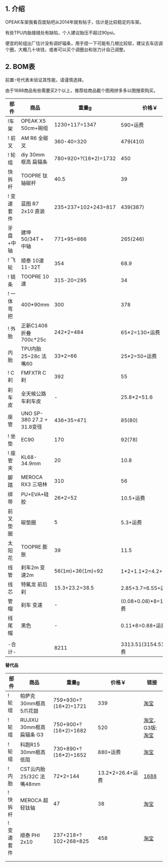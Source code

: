 ## 1. 介绍

OPEAK车架我看百度贴吧从2014年就有帖子，估计是比较稳定的车架。

有些TPU内胎接缝处有缺陷，个人建议胎压不超过90psi。

便宜的轮组出厂估计没有调好辐条，用手捏一下可能有几根比较软，建议去车店调个圈，大概几十块钱，或者可以买个调圈台和张力计自己调整。

## 2. BOM表

前置`!`号代表未验证其性能，请谨慎选择。

由于1688商品有些需要买2个以上，推荐给商品截个图用拼多多以图搜索购买。

| 部件 | 商品 | 重量g | 价格￥ | 链接 |
| - | - | - | - | - |
| !车架 | OPEAK X5 50cm+碗组 | 1230+117=1347 | 590+运费 | [淘宝](https://item.taobao.com/item.htm?spm=a1z10.5-c.w4002-3801465620.13.13cf59105FPigZ&id=8212605690) |
| ! 前叉 | AM R6 全碳叉 | 360-40=320 | 479(410) | [淘宝](https://s.click.taobao.com/t?e=m%3D2%26s%3DRokeKVhnLiNw4vFB6t2Z2ueEDrYVVa64Dm1dJ6eadalyINtkUhsv0BoWcADJT2bDv1%2BtwD5Jb9zFTlrzds37%2FgLwMG9TgUkNcLWR2kup2vFNRq4euO%2Fww2MWGduSpLInDoqEt4dKdN30KBFKq4PCnznOSI1%2F8IMOKtgJC0FXep3NEPXytV9ALtCLThlbPuuZLb93Df8fOzgYFlWeO3C5f7bMl%2BtdP%2BK4n%2BaxHnBf665dK1Ch7c7Hv3KBj%2Bzg2fB%2FEyLuXUsCJttP7qa1tU3ZgS3jKrSQZrKg2Ri9Bm4jDHfA2uXdGkAj6iCdyJvQEiIPL33lFJev%2B6Q%3D&union_lens=lensId%3APUB%401694054941%402135e809_0b19_18a6d8b04b8_4fda%4001%40eyJmbG9vcklkIjozMTA2OSwiic3BtQiiI6Il9wb3J0YWxfdjJfdG9vbF9saW5rc19wYWdlX2hvbWVfaW5kZXhfaHRtIn0ie) |
| ! 轮组 | diy 30mm框高 扁辐条 | 780+920+?(16\*2)=1732 | 450 | [淘宝](https://s.click.taobao.com/t?e=m%3D2%26s%3DiRoqI8SmZnpw4vFB6t2Z2ueEDrYVVa64Dm1dJ6eadalyINtkUhsv0DtXYDkJQ%2BQC0Rzpoaa3sxnFTlrzds37%2FgLwMG9TgUkNcLWR2kup2vFNRq4euO%2Fww2MWGduSpLInDoqEt4dKdN30KBFKq4PCn86luYL8gnuDuzgizbBIrRrNEPXytV9ALtCLThlbPuuZLb93Df8fOzgXiNrYkSxx7ji5DusVsaDv8da%2B%2B2isTUVTYVYJnh6LTLAyg%2Bf1Mvl1DQ2p0JzNeDWMJi1gYBJvNFSsXCNd9EoxE59iYTGkDbWFi4V5KBpmMuLrpmGorEVS8B9s1Peq4z3GDmntuH4VtA%3D%3D&union_lens=lensId%3APUB%401698022813%4021086e37_0def_18b5a0bf07a_57e3%4001%40eyJmbG9vcklkIjozMTA2OSwiic3BtQiiI6Il9wb3J0YWxfdjJfdG9vbF9saW5rc19wYWdlX2hvbWVfaW5kZXhfaHRtIn0ie) |
| 快拆杆 | TOOPRE 钛轴碳杆 | 40.5 | 39 | [淘宝](https://s.click.taobao.com/t?e=m%3D2%26s%3DawAtO6dAsA1w4vFB6t2Z2ueEDrYVVa64Dm1dJ6eadalyINtkUhsv0DF%2FDY1LkLBqFIS4hJeadWnFTlrzds37%2FgLwMG9TgUkNcLWR2kup2vFNRq4euO%2Fww2MWGduSpLInDoqEt4dKdN30KBFKq4PCnzEU8qH9kPa3IFd6XpK0OZqi1jMNxDhLMmuCMDETpg3iVMMr7oFKqgVu0zeAGxNwlGMo01xutOhlDjP0QAw%2B8xznd4D0M6mDu3RQ%2BQK7xTixZc%2F%2FuBbCeaFweiXfaVH60dSopZirJ9MMzsAzH1xYDH4SIz%2BVIb9tlIZCrlCcoUNCvkNZKfOJZvvGJe8N%2FwNpGw%3D%3D&union_lens=lensId%3APUB%401698368212%402127d135_0c7b_18b6ea24f29_afb2%4001%40eyJmbG9vcklkIjozMTA2OSwiic3BtQiiI6Il9wb3J0YWxfdjJfdG9vbF9saW5rc19wYWdlX2hvbWVfaW5kZXhfaHRtIn0ie) |
| ! 变速套件 | 蓝图 R7 2x10 直装 | 235+237+102+243=817 | 439(387) | [淘宝](https://item.taobao.com/item.htm?spm=a21n57.1.0.0.25f8523cTE4IFJ&id=655320398132&ns=1&abbucket=1#detail) |
| 牙盘+中轴 | 建坤 50/34T + 中轴 | 771+95=866 | 265(246) | [淘宝](https://s.click.taobao.com/t?e=m%3D2%26s%3DL8QEduR%2FN0Jw4vFB6t2Z2ueEDrYVVa64Dm1dJ6eadalyINtkUhsv0Ni8qRh2TUna2WFMbnqrtQLFTlrzds37%2FgLwMG9TgUkNcLWR2kup2vFNRq4euO%2Fww2MWGduSpLInDoqEt4dKdN30KBFKq4PCn%2F4bXX91ojar%2FqfLGM5skDaySbHmSI7wOmd1HQKKxkiFAVKvOBNtWvp6iDNTWN5SLMqQ8TZd4PY11k00ritfmCdRVqQgWLBWAwMps7dhR%2Fni%2FIfu8%2F7itpBweiXfaVH60dSopZirJ9MMDCwgJQxof5b9wDKAuIOvBMYOae24fhW0&union_lens=lensId%3APUB%401694055008%40212c48cb_0c65_18a6d8c071e_1d47%4001%40eyJmbG9vcklkIjozMTA2OSwiic3BtQiiI6Il9wb3J0YWxfdjJfdG9vbF9saW5rc19wYWdlX2hvbWVfaW5kZXhfaHRtIn0ie)、[淘宝](https://s.click.taobao.com/t?e=m%3D2%26s%3DlaeX%2Bjfvrn9w4vFB6t2Z2ueEDrYVVa64Dm1dJ6eadalyINtkUhsv0Ni8qRh2TUna0vUsOfu%2BbezFTlrzds37%2FgLwMG9TgUkNcLWR2kup2vFNRq4euO%2Fww2MWGduSpLInDoqEt4dKdN30KBFKq4PCn4dcwPvptYZwghdCobgzONCySbHmSI7wOmd1HQKKxkiFAVKvOBNtWvogNP5Ht%2FZLye20Lpi9agTnAKGYRVOGAM29TwKcsHa1z%2BrBt3HUtu7FX4YXxbhdy16PgysBSxHfUOXVLEPDWL24p%2Fwx3bRWK%2F6zLq%2FnRWnK1SGFCzYOOqAQ&union_lens=lensId%3APUB%401694055024%40210403f4_0a01_18a6d8c45b2_3cab%4001%40eyJmbG9vcklkIjozMTA2OSwiic3BtQiiI6Il9wb3J0YWxfdjJfdG9vbF9saW5rc19wYWdlX2hvbWVfaW5kZXhfaHRtIn0ie) |
| ! 飞轮 | 顺泰 10速 11-32T | 354 | 68.9 | [淘宝](https://s.click.taobao.com/t?e=m%3D2%26s%3DbQTg%2BNHcCYJw4vFB6t2Z2ueEDrYVVa64Dm1dJ6eadalyINtkUhsv0Ni8qRh2TUnazowW2RnPrXHFTlrzds37%2FgLwMG9TgUkNcLWR2kup2vFNRq4euO%2Fww2MWGduSpLInDoqEt4dKdN30KBFKq4PCn1izKXjKvTEgaLWTy9GDFUii1jMNxDhLMnotgd7NXRy%2F3OppJwt5etgpU6KDkWNu3kgM2K4fPZDTBUmHrvBhvkRyx%2BwOP6BP2HMLZXTmgHMQnPyb5qmg7DAYAFIc%2FbD%2Fi5GZ9wPRcXV%2BBfuqljaE3xpNzuMLUNyvdEHIT%2F5PBlcgyAUDYWOGayIhhQs2DjqgEA%3D%3D&union_lens=lensId%3APUB%401694055040%400b13f67e_0c8e_18a6d8c8792_443f%4001%40eyJmbG9vcklkIjozMTA2OSwiic3BtQiiI6Il9wb3J0YWxfdjJfdG9vbF9saW5rc19wYWdlX2hvbWVfaW5kZXhfaHRtIn0ie) |
| ! 链条 | TOOPRE 10速 | 315-20=295 | 34 | [淘宝](https://s.click.taobao.com/t?e=m%3D2%26s%3D1J75cFyf3i5w4vFB6t2Z2ueEDrYVVa64MljcGUdc4HdyINtkUhsv0Ni8qRh2TUnajTj4KK5tHIPFTlrzds37%2FgLwMG9TgUkNcLWR2kup2vFNRq4euO%2Fww2MWGduSpLInDoqEt4dKdN30KBFKq4PCnx4%2FMEUz7aVQFqr8%2BP8RY9WpasR2r0VZZv1SarTXhIOT%2FcbizUjsed%2BN4YTIMnOxSN7swDUtrVhnQD%2BEuYO9DZRfb4FEMkbtUOcC%2BVi%2BTRluXEUi0sDs%2BWdP7qa1tU3ZgS3jKrSQZrKg2Ri9Bm4jDHegZ4hAvgWL0bBAS8ZzndIdZZ55A6mwB3MhhQs2DjqgEA%3D%3D&union_lens=lensId%3APUB%401694055055%4021049f66_09f2_18a6d8cc064_562b%4001%40eyJmbG9vcklkIjozMTA2OSwiic3BtQiiI6Il9wb3J0YWxfdjJfdG9vbF9saW5rc19wYWdlX2hvbWVfaW5kZXhfaHRtIn0ie) |
| ! 一体弯把 | 400\*90mm | 300 | 378 | [淘宝](https://s.click.taobao.com/t?e=m%3D2%26s%3D%2F9OU9w18hjlw4vFB6t2Z2ueEDrYVVa64Dm1dJ6eadalyINtkUhsv0Ni8qRh2TUnaGcvgIVjTTAfFTlrzds37%2FgLwMG9TgUkNcLWR2kup2vFNRq4euO%2Fww2MWGduSpLInDoqEt4dKdN30KBFKq4PCn38qPwqzSd8M%2B%2BZwuGMIXxjNEPXytV9ALoS4zvCRUrquOhS6RpUQ6yrflw5dzHluvRFpIhl7oxCEYJ%2B3PO04qD69rAc4lRyPG6%2FXO1t8w1aw9LiK17UzUHqRmfcD0XF1fgX7qpY2hN8aTc7jC1Dcr3S4%2FApvI96NZkJGjbFZOfDDwXBQypuiJVWiZ%2BQMlGz6FQ%3D%3D&union_lens=lensId%3APUB%401694055071%4021059d4c_0bd8_18a6d8cfe08_e0b6%4001%40eyJmbG9vcklkIjozMTA2OSwiic3BtQiiI6Il9wb3J0YWxfdjJfdG9vbF9saW5rc19wYWdlX2hvbWVfaW5kZXhfaHRtIn0ie)、[淘宝](https://item.taobao.com/item.htm?spm=a21n57.1.0.0.543b523c2HWf5d&id=692305269619&ns=1&abbucket=1#detail) |
| ! 外胎 | 正新C1406折叠 700c\*25c | 242\*2=484| 65\*2=130+运费 | [天猫](https://s.click.taobao.com/t?e=m%3D2%26s%3Dp02eB%2FfKJQ9w4vFB6t2Z2ueEDrYVVa64MljcGUdc4HdyINtkUhsv0Ni8qRh2TUnavWekjkRqk%2FvFTlrzds37%2FgLwMG9TgUkNcLWR2kup2vFNRq4euO%2Fww2MWGduSpLInDoqEt4dKdN30KBFKq4PCn5pSAJtZNLckGWtY2ESgBH%2FNEPXytV9ALq8XLr9cF0l0AOJ7n9hIYuTkWTPHo%2BXyovGnnmmoo9%2FqwEOSfE7UrXYZuYjI5oLdH12%2B7azlPE8QQafd5aX0Qf%2FS11QjhHaW33B6Jd9pUfrR1KilmKsn0wzOwDMfXFgMfmNT34gw07YROJN7NJTSBj5xKmPmpIKZsA%3D%3D&union_lens=lensId%3APUB%401694055095%402107e623_0b89_18a6d8d5b18_d6b6%4001%40eyJmbG9vcklkIjozMTA2OSwiic3BtQiiI6Il9wb3J0YWxfdjJfdG9vbF9saW5rc19wYWdlX2hvbWVfaW5kZXhfaHRtIn0ie) |
| 内胎 | TPU内胎 25~28c 法嘴60 | 33\*2=66 | 25\*2=50+运费 | [1688](https://detail.1688.com/offer/737305073528.html) |
| ! C刹 | FMFXTR C刹 | 392 | 55 | [天猫](https://s.click.taobao.com/t?e=m%3D2%26s%3DUNkZI1Z1MGxw4vFB6t2Z2ueEDrYVVa64MljcGUdc4HdyINtkUhsv0Ni8qRh2TUnaBN5yKlTo1ILFTlrzds37%2FgLwMG9TgUkNcLWR2kup2vFNRq4euO%2Fww2MWGduSpLInDoqEt4dKdN30KBFKq4PCnx4%2FMEUz7aVQeJhFnsYn4utsJ%2B%2B2VN3cwv1SarTXhIOT%2FcbizUjsed%2BgHeAPQwDlEYayTcudwese57J%2FGZeDuoiRr0mZgBQ2WqIdthaVhkM15yfoAGgbWTBP7qa1tU3ZgS3jKrSQZrKg2Ri9Bm4jDHegZ4hAvgWL0dR9zpKnKV4rPkNA0PYFg5ohhQs2DjqgEA%3D%3D&union_lens=lensId%3APUB%401694055124%40212c3e9e_0bb6_18a6d8dcccc_77a7%4001%40eyJmbG9vcklkIjozMTA2OSwiic3BtQiiI6Il9wb3J0YWxfdjJfdG9vbF9saW5rc19wYWdlX2hvbWVfaW5kZXhfaHRtIn0ie)、[淘宝](https://item.taobao.com/item.htm?spm=a1z10.5-c-s.w4002-23916658984.12.24e35f84giH15s&id=661930255543) |
| 刹车皮 | 全天候公路车刹车皮 | - | 25.8\*2=51.6 | [天猫](https://s.click.taobao.com/t?e=m%3D2%26s%3Dwy7BeL25hhpw4vFB6t2Z2ueEDrYVVa64MljcGUdc4HdyINtkUhsv0BoWcADJT2bDMcJC%2B62ICh3FTlrzds37%2FgLwMG9TgUkNcLWR2kup2vFNRq4euO%2Fww2MWGduSpLInDoqEt4dKdN30KBFKq4PCnx4%2FMEUz7aVQ5R3vnK7gGdzEX1hlZoQF%2B%2F1SarTXhIOTUdDn0Cj7EhNNUGINvr%2BOgjsu8a%2FuZ4CxK35MGDXyjMrGcZ%2BfSS7Uzw1qlnTVl0nu4clQO0RjJsujO9AJYjY8CXJ%2BwEVkOqHF%2FasCdS0uCG6lu3JoMyPOALfqK1v6Bu2O&union_lens=lensId%3APUB%401694054094%40213f4f0f_0b26_18a6d7e187e_b712%4001%40eyJmbG9vcklkIjozMTA2OSwiic3BtQiiI6Il9wb3J0YWxfdjJfdG9vbF9saW5rc19wYWdlX2hvbWVfaW5kZXhfaHRtIn0ie)、[1688](https://detail.1688.com/offer/578647183148.html)、[1688](https://detail.1688.com/offer/667740351152.html) |
| 座管 | UNO SP-380 27.2 + 31.8变径 | 436+35=471 | 85(80) | [淘宝](https://s.click.taobao.com/t?e=m%3D2%26s%3Dl2ja0b4fP4Fw4vFB6t2Z2ueEDrYVVa64Dm1dJ6eadalyINtkUhsv0Ni8qRh2TUnaijNJEVZuO8DFTlrzds37%2FgLwMG9TgUkNcLWR2kup2vFNRq4euO%2Fww2MWGduSpLInDoqEt4dKdN30KBFKq4PCnznOSI1%2F8IMOKtgJC0FXep3NEPXytV9ALoS4zvCRUrquIL1iwMBjdox%2BDrBaFixM5mOtMnAl8JgMHGm3vqXrPbF1MsMgD9ryzgNM4lBLd1HDjCYtYGASbzRUrFwjXfRKMROfYmExpA2104bt%2FCh0HCZKVueWiGNwnz3mxbfto%2FVIrsoryzNsdWY%3D&union_lens=lensId%3APUB%401694055171%402105b34f_0a1e_18a6d8e852f_9035%4001%40eyJmbG9vcklkIjozMTA2OSwiic3BtQiiI6Il9wb3J0YWxfdjJfdG9vbF9saW5rc19wYWdlX2hvbWVfaW5kZXhfaHRtIn0ie) |
| ! 坐垫 | EC90 | 170 | 92(78) | [淘宝](https://item.taobao.com/item.htm?spm=a21n57.1.0.0.543b523c2HWf5d&id=654012332343&ns=1&abbucket=1#detail) |
| ! 座管夹 | KL68-34.9mm | 20 | 10.8 | [淘宝](https://s.click.taobao.com/t?e=m%3D2%26s%3DtheYlHNreJBw4vFB6t2Z2ueEDrYVVa64Dm1dJ6eadalyINtkUhsv0Ni8qRh2TUnamcnPgRfnxBPFTlrzds37%2FgLwMG9TgUkNcLWR2kup2vFNRq4euO%2Fww2MWGduSpLInDoqEt4dKdN30KBFKq4PCn%2BO2HcPx%2BFhpQ46xSzEN%2F0uySbHmSI7wOtef%2FroYqRldaEw2izIf4PA0ddvQWmX%2FX2voethwgmD%2BwzfAALJ9mHwTGYVDYMaFMwjnS5C36DEpozvQCWI2PAlyfsBFZDqhxXSFvSTZM%2B%2F4A13NwUW6D5vDEZnEqfAkQZzdhsCB2MFxDJbuZDCrHt4%3D&union_lens=lensId%3APUB%401694055198%4021075a3f_0a35_18a6d8ef114_c67d%4001%40eyJmbG9vcklkIjozMTA2OSwiic3BtQiiI6Il9wb3J0YWxfdjJfdG9vbF9saW5rc19wYWdlX2hvbWVfaW5kZXhfaHRtIn0ie) |
| 脚踏 | MEROCA RX3 三培林 | 310 | 56 | [淘宝](https://item.taobao.com/item.htm?spm=a1z09.2.0.0.49592e8dHzsX9P&id=682774886077&_u=61qg6u55522e) |
| 绑带 | PU+EVA+硅胶 | 26\*2=52 | 10.5+运费 | [1688](https://detail.1688.com/offer/650402099816.html) |
| 前叉垫圈 | 碳垫圈 | 5 | 5.3+运费 | [1688](https://detail.1688.com/offer/597981292186.html) |
| 太阳花 | TOOPRE 膨胀 | 39 | 11.5 | [天猫](https://s.click.taobao.com/t?e=m%3D2%26s%3D37ZtJfTHih5w4vFB6t2Z2ueEDrYVVa64MljcGUdc4HdyINtkUhsv0Ni8qRh2TUnacEJyGEErK9DFTlrzds37%2FgLwMG9TgUkNcLWR2kup2vFNRq4euO%2Fww2MWGduSpLInDoqEt4dKdN30KBFKq4PCnx4%2FMEUz7aVQFqr8%2BP8RY9WpasR2r0VZZv1SarTXhIOTUdDn0Cj7EhMTYgIO0QKZ6k%2B8yg8gOO4gXZByGPjTp7wFgYXqJkWPN5pZKLGcGKo6BKA9YfwO%2Fc20zvIVVx%2BPc2%2F51BzEHetfNNfp2ftM1ha37MC4377uvc9kxRRHfUqm&union_lens=lensId%3APUB%401694055257%4021312f09_0c1b_18a6d8fd544_98ac%4001%40eyJmbG9vcklkIjozMTA2OSwiic3BtQiiI6Il9wb3J0YWxfdjJfdG9vbF9saW5rc19wYWdlX2hvbWVfaW5kZXhfaHRtIn0ie) |
| 线管 | 刹车2m 变速2m | 56(1m)+36(1m)=92 | 1\*2+1.1\*2=4.2+运费 | [1688](https://s.click.1688.com/t?e=BA049C3094A99029D3512DF26E6FCDAF511A51CE6A554CA22B0078EFC8D6974766F7656F127EA4639C3C18A93C557272A2F21CDAD9127E48C9E046AAFA583720DECD81F4FAA2C4A3EE88DF51B5998389F07E2C81EA94C7779BEF7FC70E6D4182AABD2FAE4779DAEC4AC35174D978C9EDCFD550FD85771E8A7FAC35122D96D6FC) |
| 线芯 | 特氟龙 前后刹 | 15.3+23.2=38.5 | 2.85+3.7=6.55+运费 | [1688](https://s.click.1688.com/t?e=BA049C3094A99029D3512DF26E6FCDAF511A51CE6A554CA22B0078EFC8D6974766F7656F127EA463F0ACE120BD48D2B072635C32F43A1F4D9F02ECC65E7B833A35C7F2CDAB1F1C0BB5EFDAF83B1F8C2EF07E2C81EA94C7779BEF7FC70E6D418259F7592B4D5215EA3EEB1EA42300AE70595020E3CDF5227B0846A2EE962C69AD) |
| 管帽 | 刹车 变速 | - | (0.08+0.08)\*8=1.28+运费 | [1688](https://s.click.1688.com/t?e=BA049C3094A99029D3512DF26E6FCDAF511A51CE6A554CA22B0078EFC8D6974766F7656F127EA4639BC79B5647030B14CEB82B7BABA9B86805F84FE65C6701BFA896C425BBD6544E964A42C92E18D677F07E2C81EA94C7779BEF7FC70E6D418290DE5CEB38B11EE09E6CD6DE843582087D405D139AB750893A9B23EB00A5A18E) |
| 线尾帽 | 黑色 | - | 0.11\*8=0.88+运费 | [1688](https://detail.1688.com/offer/655504360366.html) |
| | | | | |
| -合计- | | 8211 | 3313.51(3154.51)+运费 | |

**替代品**

| 部件 | 商品 | 重量g | 价格￥ | 链接 |
| - | - | - | - | - |
| ! 轮组 | 帕萨克 30mm框高 5爪花鼓 | 759+930+?(16\*2)=1721 | 339 | [淘宝](https://s.click.taobao.com/t?e=m%3D2%26s%3DFHTi5iQGxDdw4vFB6t2Z2ueEDrYVVa64Dm1dJ6eadalyINtkUhsv0AbUGM1aELOtYKvX2cXRDbnFTlrzds37%2FgLwMG9TgUkNcLWR2kup2vFNRq4euO%2Fww2MWGduSpLInDoqEt4dKdN30KBFKq4PCn2wHQC4BXHQ3vvOp%2FPtj7e%2FNEPXytV9ALtCLThlbPuuZLb93Df8fOziVXKncmJj9U034dHtp9ImSksc5Iko2N2BPGXp3Zrg2xHNhSxaMyqUspwOJOxAlP9%2BjO9AJYjY8CXJ%2BwEVkOqHF%2FasCdS0uCG5NIFEVyCB2x1abpVkwz6Se&union_lens=lensId%3APUB%401697950031%4021361718_0d75_18b55b55ddf_a05f%4001%40eyJmbG9vcklkIjozMTA2OSwiic3BtQiiI6Il9wb3J0YWxfdjJfdG9vbF9saW5rc19wYWdlX2hvbWVfaW5kZXhfaHRtIn0ie) |
| ! 轮组 | RUJIXU 30mm框高 扁辐条 G3 | 750+900+?(16\*2)=1682 | 520 | [淘宝](https://item.taobao.com/item.htm?spm=a1z0d.6639537/tb.1997196601.12.3e827484Et4v0o&id=606673648670)、G3版: [淘宝](https://item.taobao.com/item.htm?spm=a1z0d.6639537/tb.1997196601.4.3e827484Et4v0o&id=666891411568) |
| ! 轮组 | 科跑R15 30mm框高 低阻 | 730+890+?(16\*2)=1652 | 880+运费 | [淘宝](https://item.taobao.com/item.htm?spm=a1z0d.6639537/tb.1997196601.4.4f9f7484qbA95d&id=624545715894) |
| ! 内胎 | CST云内胎25/32C 法嘴48mm | 72\*2=144 | 13.2\*2=26.4+运费 | [1688](https://detail.1688.com/offer/710785025665.html) |
| ! 快拆杆 | MEROCA 超轻钛轴 | 47 | 38 | [淘宝](https://s.click.taobao.com/t?e=m%3D2%26s%3D96uxjXH1Wg9w4vFB6t2Z2ueEDrYVVa64MljcGUdc4HdyINtkUhsv0BoWcADJT2bDcbxxYrKudDjFTlrzds37%2FgLwMG9TgUkNcLWR2kup2vFNRq4euO%2Fww2MWGduSpLInDoqEt4dKdN30KBFKq4PCnx4%2FMEUz7aVQ5R3vnK7gGdzEX1hlZoQF%2B%2F1SarTXhIOTUdDn0Cj7EhM0Q1okJKatlHcPPcfSr9fIOhNWi3isu4TQsYZRXg70Qoj7EIk0aDhCSkLLHIJPXpe0zvIVVx%2BPc2%2F51BzEHetfbCvd8raiu401KONhWRndjDmEMK4TxNIs&union_lens=lensId%3APUB%401694054981%402107e26b_0a72_18a6d8b9e38_8e15%4001%40eyJmbG9vcklkIjozMTA2OSwiic3BtQiiI6Il9wb3J0YWxfdjJfdG9vbF9saW5rc19wYWdlX2hvbWVfaW5kZXhfaHRtIn0ie) |
| ! 变速套件 | 顺泰 PHI 2x10 | 237+218+?102+268=825  | 458 | [淘宝](https://s.click.taobao.com/t?e=m%3D2%26s%3DtoBftO4YKAxw4vFB6t2Z2ueEDrYVVa64Dm1dJ6eadalyINtkUhsv0EqJjVZv3ftsDjC6xNLHXnXFTlrzds37%2FgLwMG9TgUkNcLWR2kup2vFNRq4euO%2Fww2MWGduSpLInDoqEt4dKdN30KBFKq4PCn1izKXjKvTEgaLWTy9GDFUii1jMNxDhLMnotgd7NXRy%2F3OppJwt5etgj7f6QJtTfrKTtgE1R0c0w0G2d9SmUqf2HjFyTDOBuA9nFvEiHmsP2445SfNQP67%2F872LEeiOnmELEkqTedE399KEV1g6mN9Bh0O3Rc5H%2FpmdxcuFUI30NPyeWe7chUOPEZFW%2FDJ2UcQ%3D%3D&union_lens=lensId%3APUB%401698030896%40212bf9e0_0df4_18b5a8745d8_d55c%4001%40eyJmbG9vcklkIjozMTA2OSwiic3BtQiiI6Il9wb3J0YWxfdjJfdG9vbF9saW5rc19wYWdlX2hvbWVfaW5kZXhfaHRtIn0ie) |
| | | | | |
| | | | | |